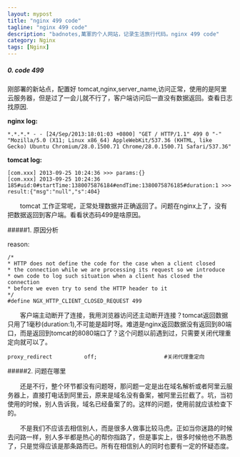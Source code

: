 ```yaml
---
layout: mypost
title: "nginx 499 code"
tagline: "nginx 499 code"
description: "badnotes,萬軍的个人网站，记录生活旅行代码。nginx 499 code"
category: Nginx
tags: [Nginx]
---
```



##### 0. code 499

刚部署的新站点，配置好 tomcat,nginx,server_name,访问正常，使用的是阿里云服务器，但是过了一会儿就不行了，客户端访问后一直没有数据返回。查看日志找原因.

**nginx log:**

	*.*.*.* - - [24/Sep/2013:18:01:03 +0800] "GET / HTTP/1.1" 499 0 "-" "Mozilla/5.0 (X11; Linux x86_64) AppleWebKit/537.36 (KHTML, like Gecko) Ubuntu Chromium/28.0.1500.71 Chrome/28.0.1500.71 Safari/537.36"

**tomcat log:**

	[com.xxx] 2013-09-25 10:24:36 >>> params:{}
	[com.xxx] 2013-09-25 10:24:36 185#uid:0#startTime:1380075876184#endTime:1380075876185#duration:1 >>> result:{"msg":"null","s":404}

&emsp;&emsp;tomcat 工作正常呢，正常处理数据并正确返回了。问题在nginx上了，没有把数据返回到客户端。看看状态码499是啥原因。
	
#####1. 原因分析

reason:

	/*
	* HTTP does not define the code for the case when a client closed
	* the connection while we are processing its request so we introduce
	* own code to log such situation when a client has closed the connection
	* before we even try to send the HTTP header to it
	*/
	#define NGX_HTTP_CLIENT_CLOSED_REQUEST 499


&emsp;&emsp;客户端主动断开了连接，我用浏览器访问还主动断开连接？tomcat返回数据只用了1毫秒(duration:1),不可能是超时呀。难道是nginx返回数据没有返回到80端口，而是返回到tomcat的8080端口了？这个问题以前遇到过，只需要关闭代理重定向就可以了。

	proxy_redirect          off;                     #关闭代理重定向 

#####2. 问题在哪里

&emsp;&emsp;还是不行，整个环节都没有问题呀，那问题一定是出在域名解析或者阿里云服务器上，直接打电话到阿里云，原来是域名没有备案，被阿里云拦截了。坑，当初使用的时候，别人告诉我，域名已经备案了的。这样的问题，使用前就应该检查下的。

&emsp;&emsp;不是我们不应该去相信别人，而是很多人做事比较马虎。正如当你迷路的时候去问路一样，别人多半都是热心的帮你指路了，但是事实上，很多时候他也不熟悉了，只是觉得应该是那条路而已。所有在相信别人的同时也要有一定的怀疑态度。























































